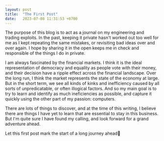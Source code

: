 ```yaml
---
layout: post
title:  "The First Post"
date:   2023-07-08 11:31:53 +0700
---
```


The purpose of this blog is to act as a journal on my engineering and trading exploits. In the past, keeping it private hasn't worked out too well for me as I kept repeating the same mistakes, or revisiting bad ideas over and over again. I hope by sharing it in the open keeps me in check and responsible of the things I do in private. 

I am always fascinated by the financial markets. I think it is the ideal representation of democracy and equality as people vote with their money, and their decision have a ripple effect across the financial landscape. Over the long run, I think the market represents the state of the economy at large. But in the short term, we see all kinds of kinks and inefficiency caused by all sorts of unpredicatable, or often illogical factors. And so my main goal is to try to learn and identify as much ineficiencies as possible, and capture it quickly using the other part of my passion: computers.

There are lots of things to discover, and at the time of this writing, I believe there are things I have yet to learn that are essential to stay in this business. But I'm quite sure I have found my calling, and look forward for a grand adventure ahead.

Let this first post mark the start of a long journey ahead🚀